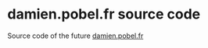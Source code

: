 # damien.pobel.fr source code

Source code of the future [damien.pobel.fr](http://damien.pobel.fr/)
